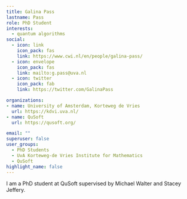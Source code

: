 ```yaml
---
title: Galina Pass
lastname: Pass
role: PhD Student
interests:
  - quantum algorithms
social:
  - icon: link
    icon_pack: fas
    link: https://www.cwi.nl/en/people/galina-pass/
  - icon: envelope
    icon_pack: fas
    link: mailto:g.pass@uva.nl
  - icon: twitter
    icon_pack: fab
    link: https://twitter.com/GalinaPass

organizations:
- name: University of Amsterdam, Korteweg de Vries
  url: https://kdvi.uva.nl/
- name: QuSoft
  url: https://qusoft.org/

email: ""
superuser: false
user_groups:
  - PhD Students
  - UvA Korteweg-de Vries Institute for Mathematics
  - QuSoft
highlight_name: false
---
```


I am a PhD student at QuSoft supervised by Michael Walter and Stacey Jeffery.
